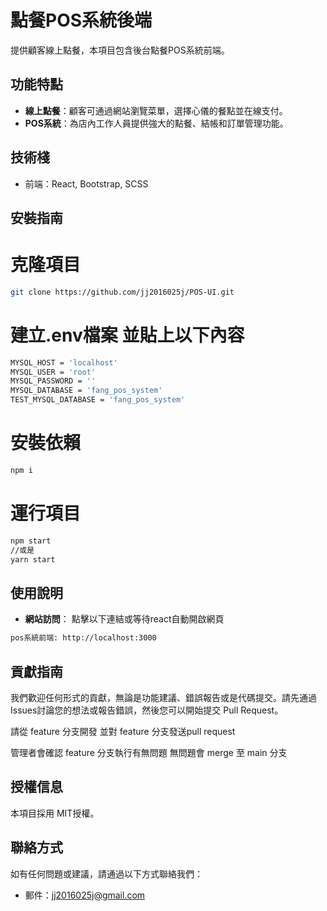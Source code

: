 # 點餐POS系統後端

提供顧客線上點餐，本項目包含後台點餐POS系統前端。

## 功能特點

- **線上點餐**：顧客可通過網站瀏覽菜單，選擇心儀的餐點並在線支付。
- **POS系統**：為店內工作人員提供強大的點餐、結帳和訂單管理功能。

## 技術棧

- 前端：React, Bootstrap, SCSS

## 安裝指南

# 克隆項目
```bash
git clone https://github.com/jj2016025j/POS-UI.git
```

# 建立.env檔案 並貼上以下內容
```bash
MYSQL_HOST = 'localhost'
MYSQL_USER = 'root'
MYSQL_PASSWORD = ''
MYSQL_DATABASE = 'fang_pos_system'
TEST_MYSQL_DATABASE = 'fang_pos_system'
```

# 安裝依賴
```bash
npm i
```

# 運行項目
```bash
npm start
//或是
yarn start
```

## **使用說明**

- **網站訪問**：
點擊以下連結或等待react自動開啟網頁
```bash
pos系統前端: http://localhost:3000
```

## **貢獻指南**

我們歡迎任何形式的貢獻，無論是功能建議、錯誤報告或是代碼提交。請先通過Issues討論您的想法或報告錯誤，然後您可以開始提交 Pull Request。

請從 feature 分支開發
並對 feature 分支發送pull request

管理者會確認 feature 分支執行有無問題
無問題會 merge 至 main 分支

## **授權信息**

本項目採用 MIT授權。

## **聯絡方式**

如有任何問題或建議，請通過以下方式聯絡我們：

- 郵件：jj2016025j@gmail.com